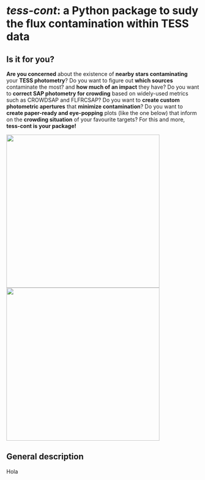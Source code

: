 # *tess-cont*: a Python package to sudy the flux contamination within TESS data
## Is it for you?
**Are you concerned** about the existence of **nearby stars contaminating** your **TESS photometry**? Do you want to figure out **which sources** contaminate the most? and **how much of an impact** they have? Do you want to **correct SAP photometry for crowding** based on widely-used metrics such as CROWDSAP and FLFRCSAP? Do you want to **create custom photometric apertures** that **minimize contamination**? Do you want to **create paper-ready and eye-popping** plots (like the one below) that inform on the **crowding situation** of your favourite targets? For this and more, **tess-cont is your package!**

<img src="https://github.com/castro-gzlz/tess-cont/assets/132309889/deec5f78-e7e4-44c0-8246-2730b2350b8e" width="400">
<img src="https://github.com/castro-gzlz/tess-cont/assets/132309889/67f3f0c9-063a-41e8-a2c3-0304760760b4" width="400">


## General description
Hola

